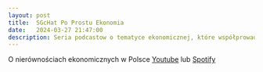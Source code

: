 ```yaml
---
layout: post
title:  SGcHat Po Prostu Ekonomia
date:   2024-03-27 21:47:00
description: Seria podcastow o tematyce ekonomicznej, które współprowadzę z prof. Igą Magdą na SGH
---
```


O nierównościach ekonomicznych w Polsce [Youtube](https://www.youtube.com/watch?v=ptquU3Zo4Pc) lub [Spotify](https://open.spotify.com/episode/5W2lE3fP8B3bIqJebO8jRt?si=PIbMFWSlQ46-woqNlIaUIQ&fbclid=IwAR22EYPYuvEJ_S0Bo1g7tTyFc9EyIbzLBpo1oo0xtaVS5mjys_qyGNmtjX8_aem_AWVmTIsb7D9lMPuIMVuFiIWl20MecO6Ag8-A4VpHy0GgFtkkICsoThnYagWHkASUb4U7UEZ_KBbcORbNf9Ka68Hf&nd=1&dlsi=da51d0d8804848a1)


  
